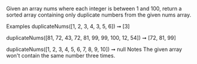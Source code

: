 Given an array nums where each integer is between 1 and 100, return a sorted array containing only duplicate numbers from the given nums array.

Examples
duplicateNums([1, 2, 3, 4, 3, 5, 6]) ➞ [3]

duplicateNums([81, 72, 43, 72, 81, 99, 99, 100, 12, 54]) ➞ [72, 81, 99]

duplicateNums([1, 2, 3, 4, 5, 6, 7, 8, 9, 10]) ➞ null
Notes
The given array won't contain the same number three times.